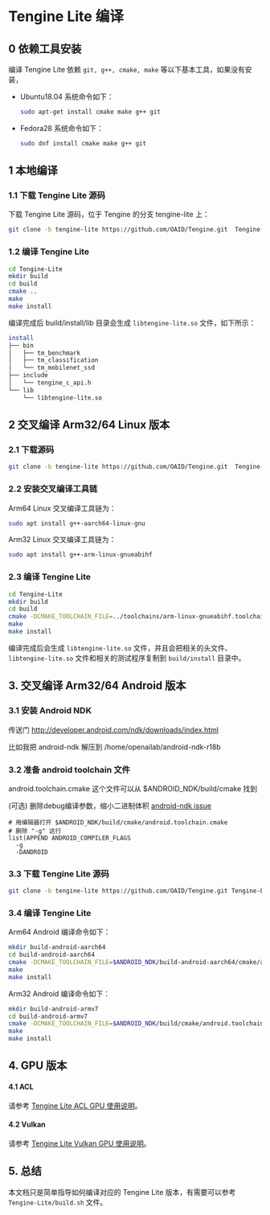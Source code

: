 # Tengine Lite 编译

## 0 依赖工具安装

编译 Tengine Lite 依赖 `git, g++, cmake, make` 等以下基本工具，如果没有安装，

- Ubuntu18.04 系统命令如下：

  ```bash
  sudo apt-get install cmake make g++ git
  ```

- Fedora28 系统命令如下：

  ```bash
  sudo dnf install cmake make g++ git
  ```


## 1 本地编译

### 1.1 下载 Tengine Lite 源码

下载 Tengine Lite 源码，位于 Tengine 的分支 tengine-lite 上：

```bash
git clone -b tengine-lite https://github.com/OAID/Tengine.git  Tengine-Lite
```

### 1.2 编译 Tengine Lite

```bash
cd Tengine-Lite
mkdir build 
cd build
cmake ..
make
make install
```

编译完成后 build/install/lib 目录会生成 `libtengine-lite.so` 文件，如下所示：

```bash
install
├── bin
│   ├── tm_benchmark
│   ├── tm_classification
│   └── tm_mobilenet_ssd
├── include
│   └── tengine_c_api.h
└── lib
    └── libtengine-lite.so
```

## 2 交叉编译 Arm32/64 Linux 版本

### 2.1 下载源码

```bash
git clone -b tengine-lite https://github.com/OAID/Tengine.git  Tengine-Lite
```

### 2.2 安装交叉编译工具链

Arm64 Linux 交叉编译工具链为：

```bash
sudo apt install g++-aarch64-linux-gnu
```

Arm32 Linux 交叉编译工具链为：

```bash
sudo apt install g++-arm-linux-gnueabihf
```

### 2.3 编译 Tengine Lite

```bash
cd Tengine-Lite
mkdir build 
cd build
cmake -DCMAKE_TOOLCHAIN_FILE=../toolchains/arm-linux-gnueabihf.toolchain.cmake ..
make
make install
```

编译完成后会生成 `libtengine-lite.so` 文件，并且会把相关的头文件、`libtengine-lite.so` 文件和相关的测试程序复制到 `build/install` 目录中。

## 3. 交叉编译 Arm32/64 Android 版本

### 3.1 安装 Android NDK

传送门 http://developer.android.com/ndk/downloads/index.html

比如我把 android-ndk 解压到 /home/openailab/android-ndk-r18b

### 3.2 准备 android toolchain 文件

android.toolchain.cmake 这个文件可以从 $ANDROID_NDK/build/cmake 找到

(可选) 删除debug编译参数，缩小二进制体积 [android-ndk issue](https://github.com/android-ndk/ndk/issues/243)

```
# 用编辑器打开 $ANDROID_NDK/build/cmake/android.toolchain.cmake
# 删除 "-g" 这行
list(APPEND ANDROID_COMPILER_FLAGS
  -g
  -DANDROID
```

### 3.3 下载 Tengine Lite 源码

```bash
git clone -b tengine-lite https://github.com/OAID/Tengine.git Tengine-Lite
```

### 3.4 编译 Tengine Lite

Arm64 Android 编译命令如下：

```bash
mkdir build-android-aarch64
cd build-android-aarch64
cmake -DCMAKE_TOOLCHAIN_FILE=$ANDROID_NDK/build-android-aarch64/cmake/android.toolchain.cmake -DANDROID_ABI="arm64-v8a" -DANDROID_PLATFORM=android-21 ..
make
make install
```

Arm32 Android 编译命令如下：

```bash
mkdir build-android-armv7
cd build-android-armv7
cmake -DCMAKE_TOOLCHAIN_FILE=$ANDROID_NDK/build/cmake/android.toolchain.cmake -DANDROID_ABI="armeabi-v7a" -DANDROID_ARM_NEON=ON -DANDROID_PLATFORM=android-19 ..
make
make install
```

## 4. GPU 版本

#### 4.1 ACL

请参考 [Tengine Lite ACL GPU 使用说明](gpu_acl_user_manual.md)。

#### 4.2 Vulkan

请参考 [Tengine Lite Vulkan GPU 使用说明](gpu_vulkan_user_manual.md)。

## 5. 总结

本文档只是简单指导如何编译对应的 Tengine Lite 版本，有需要可以参考 ` Tengine-Lite/build.sh` 文件。
